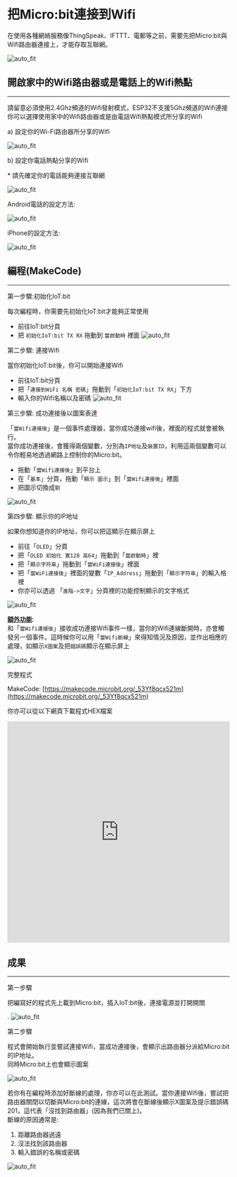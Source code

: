 # 把Micro:bit連接到Wifi

在使用各種網絡服務像ThingSpeak、IFTTT、電郵等之前，需要先把Micro:bit與Wifi路由器連接上，才能存取互聯網。<BR><P>
![auto_fit](images/4_ConnectWiFi/Wifi_01.png)<P>


## 開啟家中的Wifi路由器或是電話上的Wifi熱點
<HR>

請留意必須使用2.4Ghz頻道的Wifi發射模式，ESP32不支援5Ghz頻道的Wifi連接 <BR>
你可以選擇使用家中的Wifi路由器或是由電話Wifi熱點模式所分享的Wifi<BR><P>

<span id="subtitle">a) 設定你的Wi-Fi路由器所分享的Wifi</span><BR><P>
![auto_fit](images/4_ConnectWiFi/Wifi_02.png)<P>

<span id="subtitle">b) 設定你電話熱點分享的Wifi</span><BR><P>
<span id="remarks">* 請先確定你的電話能夠連接互聯網</span><BR><P>
![auto_fit](images/4_ConnectWiFi/Wifi_03.png)<P>

<span id="subtitle">Android電話的設定方法:</span><BR><P>
![auto_fit](images/4_ConnectWiFi/Wifi_03a.png)<P>
<span id="subtitle">iPhone的設定方法:</span><BR><P>
![auto_fit](images/4_ConnectWiFi/Wifi_03b.png)<P>


## 編程(MakeCode)
<HR>

<span id="subtitle">第一步驟:初始化IoT:bit</span><BR><P>
每次編程時，你需要先初始化IoT:bit才能夠正常使用<BR>
* 前往IoT:bit分頁
* 把 `初始化IoT:bit TX RX` 拖動到 `當啟動時` 裡面
![auto_fit](images/4_ConnectWiFi/Wifi_p1.png)<P>

<span id="subtitle">第二步驟: 連接Wifi</span><BR><P>
當你初始化IoT:bit後，你可以開始連接Wifi<BR>
* 前往IoT:bit分頁
* 把「`連接到WiFi 名稱 密碼`」拖動到「`初始化IoT:bit TX RX`」下方
* 輸入你的Wifi名稱以及密碼
![auto_fit](images/4_ConnectWiFi/Wifi_p2.png)<P>

<span id="subtitle">第三步驟: 成功連接後以圖案表達</span><BR><P>
「`當Wifi連接後`」是一個事件處理器，當你成功連接wifi後，裡面的程式就會被執行。<BR>
當你成功連接後，會獲得兩個變數，分別為`IP地址`及`裝置ID`，利用這兩個變數可以令你輕易地透過網路上控制你的Micro:bit。<BR>
* 拖動「`當Wifi連接後`」到平台上
* 在「`基本`」分頁，拖動「`顯示 圖示`」到「`當Wifi連接後`」裡面
* 把圖示切換成`剔`<BR>

![auto_fit](images/4_ConnectWiFi/Wifi_p3.png)<P>

<span id="subtitle">第四步驟: 顯示你的IP地址</span><BR><P>
如果你想知道你的IP地址，你可以把這顯示在顯示屏上<BR>
* 前往「`OLED`」分頁
* 把「`OLED 初始化 寛128 高64`」拖動到「`當啟動時`」裡
* 把「`顯示字符串`」拖動到「`當WiFi連接後`」裡面
* 把「`當WiFi連接後`」裡面的變數「`IP_Address`」拖動到「`顯示字符串`」的輸入格裡
* 你亦可以透過 「`進階->文字`」分頁裡的功能控制顯示的文字格式<BR>

![auto_fit](images/4_ConnectWiFi/Wifi_p3_5.png)<P>

<B><u>額外功能</u></B>:<BR>
和「`當Wifi連接後`」接收成功連接Wifi事件一樣，當你的Wifi連線斷開時，亦會觸發另一個事件。這時候你可以用「`當Wifi斷線`」來得知情況及原因，並作出相應的處理，如顯示`X圖案`及把`錯誤碼`顯示在顯示屏上<BR>

![auto_fit](images/4_ConnectWiFi/Wifi_p5.png)<P>

<span id="subtitle">完整程式<BR><P>
MakeCode: [https://makecode.microbit.org/_53Yf8qcx521m](https://makecode.microbit.org/_53Yf8qcx521m)<BR><P>
你亦可以從以下網頁下載程式HEX檔案<BR>
<iframe src="https://makecode.microbit.org/#pub:_53Yf8qcx521m" width="100%" height="500" frameborder="0"></iframe>


## 成果
<HR>

<span id="subtitle">第一步驟</span><BR><P>
把編寫好的程式先上載到Micro:bit，插入IoT:bit後，連接電源並打開開關<BR><P>.
![auto_fit](images/4_ConnectWiFi/Wifi_result1.png)<P>

<span id="subtitle">第二步驟</span><BR><P>
程式會開始執行並嘗試連接Wifi，當成功連接後，會顯示出路由器分派給Micro:bit的IP地址。<BR>同時Micro:bit上也會顯示圖案<BR><P>
![auto_fit](images/4_ConnectWiFi/Wifi_result2.png)<P>

若你有在編程時添加好斷線的處理，你亦可以在此測試。當你連接Wifi後，嘗試把路由器關閉以切斷與Micro:bit的連線，這次將會在斷線後顯示X圖案及提示錯誤碼201，這代表「沒找到路由器」(因為我們已關上)。<BR>
斷線的原因通常是: 
1. 距離路由器過遠
2. 沒法找到該路由器
3. 輸入錯誤的名稱或密碼

![auto_fit](images/4_ConnectWiFi/Wifi_result3.png)<P>
